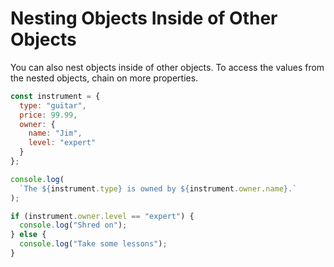 # Nesting Objects Inside of Other Objects

You can also nest objects inside of other objects. To access the values from the nested objects, chain on more properties.

```javascript
const instrument = {
  type: "guitar",
  price: 99.99,
  owner: {
    name: "Jim",
    level: "expert"
  }
};

console.log(
  `The ${instrument.type} is owned by ${instrument.owner.name}.`
);

if (instrument.owner.level == "expert") {
  console.log("Shred on");
} else {
  console.log("Take some lessons");
}
```
